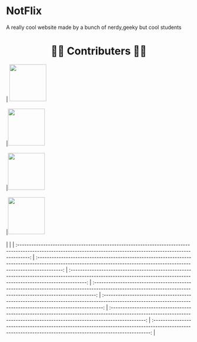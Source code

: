 # NotFlix

A really cool website made by a bunch of nerdy,geeky but cool students 
<h1 align="center"> 👨‍💻 Contributers 👩‍💻 </h1>

<!-- ALL-CONTRIBUTORS-LIST:START - Do not remove or modify this section -->
<!-- prettier-ignore -->
| [<img src="https://avatars.githubusercontent.com/u/60848147?v=4" width="100px;"/><br /><sub><b></b></sub>](https://github.com/Raghad-Khaled)<br />|[<img src="https://avatars.githubusercontent.com/u/49396399?v=4" width="100px;"/><br /><sub><b></b></sub>](https://github.com/nadaelsayed11)<br />|[<img src="https://avatars.githubusercontent.com/u/56982963?v=4" width="100px;"/><br /><sub><b></b></sub>](https://github.com/DoniaEsawi/)<br /> |[<img src="https://avatars.githubusercontent.com/u/56936494?v=4" width="100px;"/><br /><sub><b></b></sub>](https://github.com/MohamedElhadidy0019)<br />|
|
| :-----------------------------------------------------------------------------------------------------------------------------------------------------------------: | :-----------------------------------------------------------------------------------------------------------------------------------------------------------------------: | :-------------------------------------------------------------------------------------------------------------------------------------------------------------------: | :-------------------------------------------------------------------------------------------------------------------------------------------------------------: | :------------------------------------------------------------------------------------------------------------------------------------------------------------: | :---------------------------------------------------------------------------------------------------------------------------------------------------------------------------: | :-----------------------------------------------------------------------------------------------------------------------------------------------------------: |
